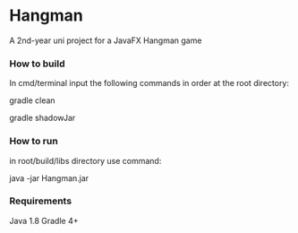 # Hangman
A 2nd-year uni project for a JavaFX Hangman game

### How to build

In cmd/terminal input the following commands in order at the root directory:

gradle clean

gradle shadowJar

### How to run
in root/build/libs directory use command:

java -jar Hangman.jar

### Requirements
Java 1.8
Gradle 4+

